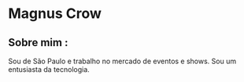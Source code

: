 # Magnus Crow

## Sobre mim :
Sou de São Paulo e trabalho no mercado de eventos e shows. Sou um entusiasta da tecnologia. 
